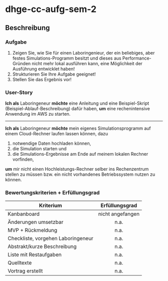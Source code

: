 # dhge-cc-aufg-sem-2

## Beschreibung

### Aufgabe

1. Zeigen Sie, wie Sie für einen Laboringenieur, der ein beliebiges, aber festes Simulations-Programm besitzt und dieses aus Performance-Gründen nicht mehr lokal ausführen kann, eine Möglichkeit der Ausführung entwicklet haben!
2. Strukturieren Sie Ihre Aufgabe geeignet!
3. Stellen Sie das Ergebnis vor!

### User-Story

**Ich als** Laboringeneur
**möchte** eine Anleitung und eine Beispiel-Skript (Beispiel-Ablauf-Beschreibung) dafür haben,
**um** eine rechenintensive Anwendung im AWS zu starten.

---

**Ich als** Laboringeneur
**möchte** mein eigenes Simulationsprogramm auf einem Cloud-Rechner laufen lassen können, dazu

1. notwendige Daten hochladen können,
2. die Simulation starten und
3. die Simulations-Ergebnisse am Ende auf meinem lokalen Rechner vorfinden,

**um** mir nicht einen Hochleistungs-Rechner selber ins Rechenzentrum stellen zu müssen bzw. ein nicht vorhandenes Betriebssystem nutzen zu können.

### Bewertungskriterien + Erfüllungsgrad

| Kriterium                          |  Erfüllungsgrad  |
| ---------------------------------- | :--------------: |
| Kanbanboard                        | nicht angefangen |
| Änderungen umsetzbar               |       n.a.       |
| MVP + Rückmeldung                  |       n.a.       |
| Checkliste, vorgehen Laboringeneur |       n.a.       |
| Abstrakt/kurze Beschreibung        |       n.a.       |
| Liste mit Restaufgaben             |       n.a.       |
| Quelltexte                         |       n.a.       |
| Vortrag erstellt                   |       n.a.       |
